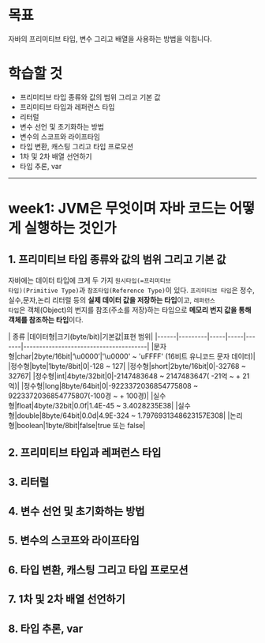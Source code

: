 목표
=======
자바의 프리미티브 타입, 변수 그리고 배열을 사용하는 방법을 익힙니다.

학습할 것
=======

* 프리미티브 타입 종류와 값의 범위 그리고 기본 값
* 프리미티브 타입과 레퍼런스 타입
* 리터럴
* 변수 선언 및 초기화하는 방법
* 변수의 스코프와 라이프타임
* 타입 변환, 캐스팅 그리고 타입 프로모션
* 1차 및 2차 배열 선언하기
* 타입 추론, var

--------------------------------------------------------------
week1: JVM은 무엇이며 자바 코드는 어떻게 실행하는 것인가
=======
## 1. 프리미티브 타입 종류와 값의 범위 그리고 기본 값
자바에는 데이터 타입에 크게 두 가지 <code>원시타입(=프리미티브 타입)(Primitive Type)</code>과 <code>참조타입(Reference Type)</code>이 있다.
<code>프리미티브 타입</code>은 정수,실수,문자,논리 리터럴 등의 **실제 데이터 값을 저장하는 타입**이고, 
<code>레퍼런스 타입</code>은 객체(Object)의 번지를 참조(주소를 저장)하는 타입으로 **메모리 번지 값을 통해 객체를 참조하는 타입**이다.

| 종류 |데이터형|크기(byte/bit)|기본값|표현 범위|
|------|---------|-----|-----|-------|---------------------------------------|
|문자형|char|2byte/16bit|‘\u0000’|'\u0000' ~ 'uFFFF' (16비트 유니코드 문자 데이터)|
|정수형|byte|1byte/8bit|0|-128 ~ 127|
|정수형|short|2byte/16bit|0|-32768 ~ 32767|
|정수형|int|4byte/32bit|0|-2147483648 ~ 2147483647( -21억 ~ + 21억)|
|정수형|long|8byte/64bit|0|-9223372036854775808 ~ 9223372036854775807(-100경 ~ + 100경)|
|실수형|float|4byte/32bit|0.0f|1.4E-45 ~ 3.4028235E38|
|실수형|double|8byte/64bit|0.0d|4.9E-324 ~ 1.7976931348623157E308|
|논리형|boolean|1byte/8bit|false|true 또는 false|


## 2. 프리미티브 타입과 레퍼런스 타입

## 3. 리터럴

## 4. 변수 선언 및 초기화하는 방법

## 5. 변수의 스코프와 라이프타임

## 6. 타입 변환, 캐스팅 그리고 타입 프로모션

## 7. 1차 및 2차 배열 선언하기

## 8. 타입 추론, var


